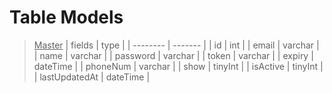 # Table Models

> <u>Master</u>
> | fields | type |
> | -------- | ------- |
> | id | int |
> | email | varchar |
> | name | varchar |
> | password | varchar |
> | token | varchar |
> | expiry | dateTime |
> | phoneNum | varchar |
> | show | tinyInt |
> | isActive | tinyInt |
> | lastUpdatedAt | dateTime |
